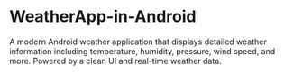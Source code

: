 # WeatherApp-in-Android
A modern Android weather application that displays detailed weather information including temperature, humidity, pressure, wind speed, and more. Powered by a clean UI and real-time weather data.
